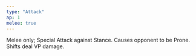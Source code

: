 ```yaml
---
type: "Attack"
ap: 1
melee: true
---
```


Melee only; Special Attack against Stance. Causes opponent to be Prone. Shifts deal VP damage. 
